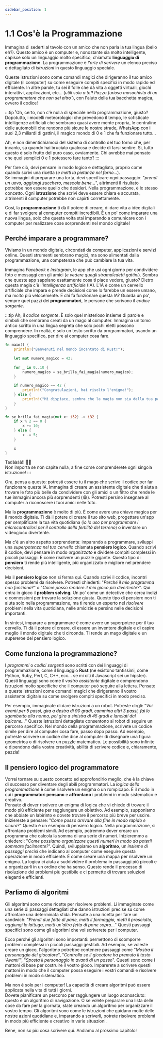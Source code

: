 ```yaml
---
sidebar_position: 1
---
```


# 1.1 Cos'è la Programmazione
Immagina di sederti al tavolo con un amico che non parla la tua lingua (bello eh?). Questo amico è un computer e, nonostante sia molto intelligente, capisce solo un linguaggio molto specifico, chiamato **linguaggio di programmazione**. La programmazione è *l'arte di scrivere* un elenco preciso e dettagliato di *istruzioni* in questo linguaggio speciale.

Queste istruzioni sono come comandi magici che dirigeranno il tuo amico digitale (il computer) su come eseguire compiti specifici in modo rapido ed efficiente. In altre parole, tu sei il folle che dà vita a oggetti virtuali, giochi interattivi, applicazioni, etc... (*utili solo a te!! Pazzo furioso masochista di un programmatore che non sei altro¹*), con l'aiuto della tua bacchetta magica, ovvero il codice!

:::tip
¹Oh, certo, non c'è nulla di speciale nella programmazione, giusto? Dopotutto, i modelli meteorologici che prevedono il tempo, le sofisticate intelligenze artificiali che sembrano quasi avere mente propria, le centraline delle automobili che rendono più sicure le nostre strade, WhatsApp con i suoi 2,3 miliardi di gattini, il magico mondo di 0 e 1 che fa funzionare tutto... 

Ah, e non dimentichiamoci del sistema di controllo del tuo forno che, per incanto, sa quando hai bruciato qualcosa e decide di farsi sentire. Sì, tutto questo è solo frutto del puro caso, ovviamente. Chi avrebbe mai pensato che quei semplici 0 e 1 potessero fare tanto?
:::

Per fare ciò, devi pensare in modo logico e dettagliato, proprio come quando scrivi una ricetta (*e metti la pietanza nel forno...*).  
Se immagini di preparare una torta, devi specificare ogni passaggio: "*prendi un uovo, aggiungi zucchero, mescola bene...*", altrimenti il risultato potrebbe non essere quello che desideri. Nella programmazione, è lo stesso concetto. Ogni **istruzione** che scrivi deve essere chiara e accurata, altrimenti il computer potrebbe non capirti correttamente.

Così, la **programmazione** ti dà il potere di creare, di dare vita a idee digitali e di far svolgere al computer compiti incredibili. È un po' come imparare una nuova lingua, solo che questa volta stai imparando a comunicare con i computer per realizzare cose sorprendenti nel mondo digitale!

## Perché imparare a programmare?
Viviamo in un mondo digitale, circondati da computer, applicazioni e servizi online. Questi strumenti sembrano magici, ma sono alimentati dalla programmazione, una competenza che può cambiare la tua vita.

Immagina *Facebook* e *Instagram*, le app che usi ogni giorno per condividere foto e messaggi con gli amici (*e vedere quegli stramaledetti gattini*). Sembra che queste app sappiano esattamente cosa ti piace vedere, giusto? Dietro questa magia c'è l'*intelligenza artificiale* (IA). L'IA è come un cervello artificiale che impara e prende decisioni come lo farebbe un essere umano, ma molto più velocemente. E chi fa funzionare questa IA? Guarda un po', sempre quei pazzi dei **programmatori**, le persone che scrivono il *codice sorgente*.

:::tip
Ah, il *codice sorgente*. È solo quel misterioso insieme di parole e simboli che sembrano creati da un mago al computer. Immagina un tomo antico scritto in una lingua segreta che solo pochi eletti possono comprendere. In realtà, è solo un testo scritto da programmatori, usando un linguaggio specifico, per dire ai computer cosa fare.
```rust
fn main() {
    println!("Benvenuti nel mondo incantato di Rust!");
    
    let mut numero_magico = 42;
    
    for _ in 0..10 {
        numero_magico = se_brilla_fai_magia(numero_magico);
    }
    
    if numero_magico == 42 {
        println!("Congratulazioni, hai risolto l'enigma!");
    } else {
        println!("Mi dispiace, sembra che la magia non sia dalla tua parte oggi.");
    }
}

fn se_brilla_fai_magia(mut x: i32) -> i32 {
    if x % 2 == 0 {
        x += 10;
    } else {
        x -= 5;
    }
    
    x
}
```
Tadàààà!! 🎩✨  
Non importa se non capite nulla, a fine corse comprenderete ogni singola istruzione!
:::

Ora, pensa a questo: potresti essere tu il mago che scrive il codice per far funzionare queste IA. Immagina di creare un assistente digitale che ti aiuta a trovare le foto più belle da condividere con gli amici o un filtro che rende le tue immagini ancora più sorprendenti (😭). Potresti persino insegnare al computer a riconoscere i tuoi amici nelle foto.

Ma la **programmazione** è molto di più. È come avere una chiave magica per il mondo digitale. Ti dà il potere di creare il tuo sito web, progettare un'app per semplificare la tua vita quotidiana (*io lo uso per programmare i microcontrollori per il controllo della fertilità del terreno*) o inventare un videogioco divertente.

Ma c'è un altro aspetto sorprendente: imparando a programmare, sviluppi una *superpotenza nel tuo cervello* chiamata **pensiero logico**. Quando scrivi il codice, devi pensare in modo *organizzato* e dividere compiti complessi in piccoli passaggi. È come risolvere un puzzle gigante. Questo tipo di **pensiero** ti rende più intelligente, più organizzato e migliore nel prendere decisioni.

Ma il **pensiero logico** non si ferma qui. Quando scrivi il codice, incontri spesso problemi da risolvere. Potresti chiederti: "*Perché il mio programma non funziona?*" o "*Come posso rendere il mio gioco più divertente?*". Qui entra in gioco il **problem solving**. Un po' come un detective che cerca indizi e connessioni per trovare la soluzione giusta. Questo tipo di pensiero non ti aiuta solo nella programmazione, ma ti rende un esperto nel *risolvere* problemi nella vita quotidiana, nelle amicizie e persino nelle decisioni importanti.

In sintesi, imparare a programmare è come avere un superpotere per il tuo cervello. Ti dà il potere di creare, di essere un inventore digitale e di capire meglio il mondo digitale che ti circonda. Ti rende un mago digitale e un supereroe del pensiero logico.

## Come funziona la programmazione?
I *programmi* o *codici sorgenti* sono scritti con dei linguaggi di programmazione, come il linguaggio **Rust** (ne esistono tantissimi, come Python, Ruby, Perl, C, C++, ecc... se mi citi il Javascript sei un hipster). Questi linguaggi sono come il *vostro assistente* digitale e comprendono istruzioni molto specifiche che il computer può seguire alla lettera. Pensate a queste istruzioni come comandi magici che dirigeranno il vostro assistente digitale su come svolgere compiti specifici in modo preciso.

Per esempio, immaginate di dare istruzioni a un robot. Potreste dirgli: "*Vai avanti per 5 passi, gira a destra di 90 gradi, cammina altri 3 passi, fai lo sgambetto alla nonna, poi gira a sinistra di 45 gradi e lanciati dal balcone...*" Queste istruzioni dettagliate consentono al robot di seguire un percorso specifico. Nel mondo della programmazione, scrivete un codice simile per dire al computer cosa fare, passo dopo passo. Ad esempio, potreste scrivere un codice che dice al computer di disegnare una figura geometrica o di risolvere un puzzle matematico. Le possibilità sono infinite e dipendono dalla vostra creatività, abilità di scrivere codice e, chiaramente, pazzia!

## Il pensiero logico del programmatore
Vorrei tornare su questo concetto ed approfondirlo meglio, che è la chiave di successo per diventare degli abili programmatori. La *logica della programmazione* è come risolvere un enigma o un rompicapo. È il modo in cui i **programmatori pensano** e **affrontano** i problemi in modo sistematico e creativo.  
Pensate di dover risolvere un enigma di logica che vi chiede di trovare il modo più efficiente per raggiungere un obiettivo. Ad esempio, supponiamo che abbiate un labirinto e dovete trovare il percorso più breve per uscire. Iniziereste a pensare: "*Come posso arrivare alla fine in modo rapido e sicuro?*" Questo è un esempio di pensiero logico. Nella programmazione, si affrontano problemi simili. Ad esempio, potremmo dover creare un programma che calcola la somma di una serie di numeri. Inizieremmo a chiederci: "*Come possiamo organizzare questi numeri in modo da poterli sommare facilmente?*". Quindi, sviluppiamo un **algoritmo**, un *insieme di passaggi precisi* che indicano al computer come eseguire questa operazione in modo efficiente. È come creare una mappa per risolvere un enigma. La logica ci aiuta a suddividere il problema in passaggi più piccoli e a organizzarli in un ordine che ha senso. Questo rende il processo di risoluzione dei problemi più gestibile e ci permette di trovare soluzioni eleganti e efficienti.

## Parliamo di algoritmi
Gli algoritmi sono come ricette per risolvere problemi. Li immaginate come una serie di passaggi dettagliati che danno istruzioni precise su come affrontare una determinata sfida. Pensate a una ricetta per fare un sandwich: "*Prendi due fette di pane, metti il formaggio, metti il prosciutto, aggiungi la lattuga, metti un'altra fetta di pane sopra...*" Questi passaggi specifici sono come gli algoritmi che voi scriverete per i computer.

Ecco perché gli algoritmi sono importanti: permettono di scomporre problemi complessi in piccoli passaggi gestibili. Ad esempio, se voleste creare un gioco, l'algoritmo potrebbe contenere passaggi come "*Mostra il personaggio del giocatore*", "*Controlla se il giocatore ha premuto il tasto 'Avanti'*", "*Sposta il personaggio in avanti di un passo*". Questi sono come i mattoni di base per costruire il vostro gioco. Imparerete a scrivere questi mattoni in modo che il computer possa eseguire i vostri comandi e risolvere problemi in modo sistematico.

Ma non è solo per i computer! La capacità di creare algoritmi può essere applicata nella vita di tutti i giorni.  
Dovete pianificare un percorso per raggiungere un luogo sconosciuto: questo è un algoritmo di navigazione. O se volete preparare una lista delle cose da fare per la giornata, state creando un algoritmo per organizzare il vostro tempo. Gli algoritmi sono come le istruzioni che guidano molte delle nostre azioni quotidiane e, imparando a scriverli, potrete risolvere problemi in modo più efficiente e creativo in varie situazioni.

Bene, non so più cosa scrivere qui. Andiamo al prossimo capitolo!